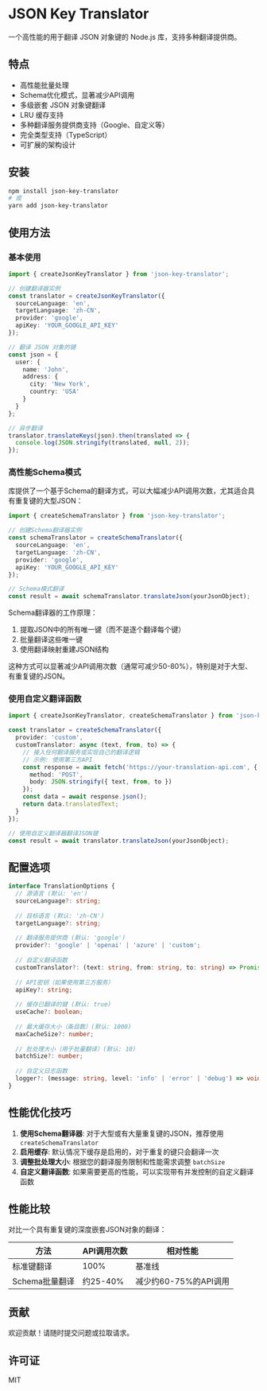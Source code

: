 # JSON Key Translator

一个高性能的用于翻译 JSON 对象键的 Node.js 库，支持多种翻译提供商。

## 特点

- 高性能批量处理
- Schema优化模式，显著减少API调用
- 多级嵌套 JSON 对象键翻译
- LRU 缓存支持
- 多种翻译服务提供商支持（Google、自定义等）
- 完全类型支持（TypeScript）
- 可扩展的架构设计

## 安装

```bash
npm install json-key-translator
# 或
yarn add json-key-translator
```

## 使用方法

### 基本使用

```typescript
import { createJsonKeyTranslator } from 'json-key-translator';

// 创建翻译器实例
const translator = createJsonKeyTranslator({
  sourceLanguage: 'en',
  targetLanguage: 'zh-CN',
  provider: 'google',
  apiKey: 'YOUR_GOOGLE_API_KEY'
});

// 翻译 JSON 对象的键
const json = {
  user: {
    name: 'John',
    address: {
      city: 'New York',
      country: 'USA'
    }
  }
};

// 异步翻译
translator.translateKeys(json).then(translated => {
  console.log(JSON.stringify(translated, null, 2));
});
```

### 高性能Schema模式

库提供了一个基于Schema的翻译方式，可以大幅减少API调用次数，尤其适合具有重复键的大型JSON：

```typescript
import { createSchemaTranslator } from 'json-key-translator';

// 创建Schema翻译器实例
const schemaTranslator = createSchemaTranslator({
  sourceLanguage: 'en',
  targetLanguage: 'zh-CN',
  provider: 'google',
  apiKey: 'YOUR_GOOGLE_API_KEY'
});

// Schema模式翻译
const result = await schemaTranslator.translateJson(yourJsonObject);
```

Schema翻译器的工作原理：
1. 提取JSON中的所有唯一键（而不是逐个翻译每个键）
2. 批量翻译这些唯一键
3. 使用翻译映射重建JSON结构

这种方式可以显著减少API调用次数（通常可减少50-80%），特别是对于大型、有重复键的JSON。

### 使用自定义翻译函数

```typescript
import { createJsonKeyTranslator, createSchemaTranslator } from 'json-key-translator';

const translator = createSchemaTranslator({
  provider: 'custom',
  customTranslator: async (text, from, to) => {
    // 接入任何翻译服务或实现自己的翻译逻辑
    // 示例: 使用第三方API
    const response = await fetch('https://your-translation-api.com', {
      method: 'POST',
      body: JSON.stringify({ text, from, to })
    });
    const data = await response.json();
    return data.translatedText;
  }
});

// 使用自定义翻译器翻译JSON键
const result = await translator.translateJson(yourJsonObject);
```

## 配置选项

```typescript
interface TranslationOptions {
  // 源语言 (默认: 'en')
  sourceLanguage?: string;
  
  // 目标语言 (默认: 'zh-CN')
  targetLanguage?: string;
  
  // 翻译服务提供商 (默认: 'google')
  provider?: 'google' | 'openai' | 'azure' | 'custom';
  
  // 自定义翻译函数
  customTranslator?: (text: string, from: string, to: string) => Promise<string>;
  
  // API密钥（如果使用第三方服务）
  apiKey?: string;
  
  // 缓存已翻译的键 (默认: true)
  useCache?: boolean;
  
  // 最大缓存大小（条目数）(默认: 1000)
  maxCacheSize?: number;
  
  // 批处理大小（用于批量翻译）(默认: 10)
  batchSize?: number;
  
  // 自定义日志函数
  logger?: (message: string, level: 'info' | 'error' | 'debug') => void;
}
```

## 性能优化技巧

1. **使用Schema翻译器**: 对于大型或有大量重复键的JSON，推荐使用 `createSchemaTranslator`
2. **启用缓存**: 默认情况下缓存是启用的，对于重复的键只会翻译一次
3. **调整批处理大小**: 根据您的翻译服务限制和性能需求调整 `batchSize`
4. **自定义翻译函数**: 如果需要更高的性能，可以实现带有并发控制的自定义翻译函数

## 性能比较

对比一个具有重复键的深度嵌套JSON对象的翻译：

| 方法 | API调用次数 | 相对性能 |
|------|------------|---------|
| 标准键翻译 | 100% | 基准线 |
| Schema批量翻译 | 约25-40% | 减少约60-75%的API调用 |

## 贡献

欢迎贡献！请随时提交问题或拉取请求。

## 许可证

MIT 